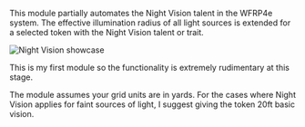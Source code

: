 This module partially automates the Night Vision talent in the WFRP4e system. The effective illumination radius of all light sources is extended for a selected token with the Night Vision talent or trait.

![Night Vision showcase](https://github.com/TheFirst05/fvtt-wfrp4e-night-vision/assets/96636889/74f51990-a00a-4d19-9d71-7c38511c481b)

This is my first module so the functionality is extremely rudimentary at this stage.

The module assumes your grid units are in yards.
For the cases where Night Vision applies for faint sources of light, I suggest giving the token 20ft basic vision.
